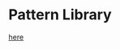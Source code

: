 # Pattern Library

[here](https://github.com/StephaneHeav/UnitySpaceShooter/tree/master/Assets/Scripts/Lib/Patterns)